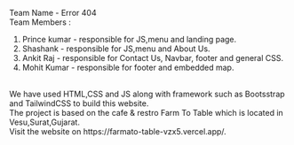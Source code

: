 Team Name - Error 404<br>
Team Members : <br>
1) Prince kumar - responsible for JS,menu and landing page.<br>
2) Shashank  - responsible for JS,menu and About Us.<br>
3) Ankit Raj - responsible for Contact Us, Navbar, footer and general CSS.<br>
4) Mohit Kumar - responsible for footer and embedded map.<br>
<br>
We have used HTML,CSS and JS along with framework such as Bootsstrap and TailwindCSS to build this website.<br>
The project is based on the cafe & restro Farm To Table which is located in Vesu,Surat,Gujarat.<br>
Visit the website on https://farmato-table-vzx5.vercel.app/.
